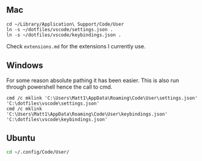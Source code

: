 ## Mac

```shell
cd ~/Library/Application\ Support/Code/User
ln -s ~/dotfiles/vscode/settings.json .
ln -s ~/dotfiles/vscode/keybindings.json .
```

Check `extensions.md` for the extensions I currently use.

## Windows

For some reason absolute pathing it has been easier. This is also run through powershell hence the call to cmd.

```shell
cmd /c mklink 'C:\Users\Matt1\AppData\Roaming\Code\User\settings.json' 'C:\dotfiles\vscode\settings.json'
cmd /c mklink 'C:\Users\Matt1\AppData\Roaming\Code\User\keybindings.json' 'C:\dotfiles\vscode\keybindings.json'
```

## Ubuntu

```bash
cd ~/.config/Code/User/
```

